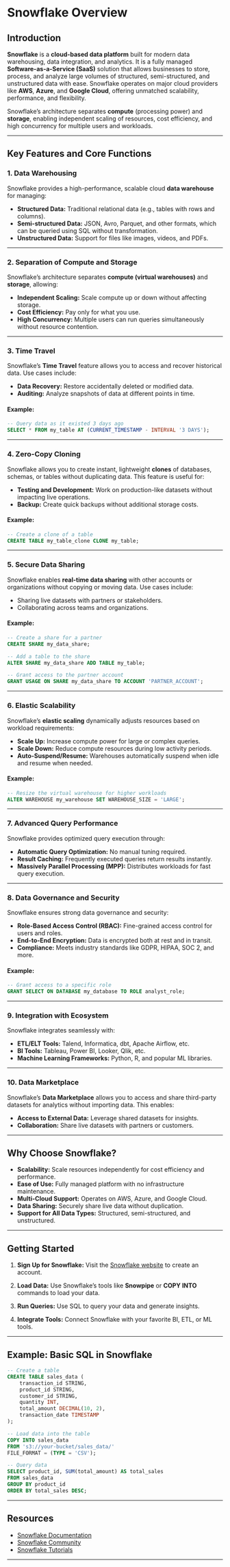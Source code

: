  

# **Snowflake Overview**

## **Introduction**
**Snowflake** is a **cloud-based data platform** built for modern data warehousing, data integration, and analytics. It is a fully managed **Software-as-a-Service (SaaS)** solution that allows businesses to store, process, and analyze large volumes of structured, semi-structured, and unstructured data with ease. Snowflake operates on major cloud providers like **AWS**, **Azure**, and **Google Cloud**, offering unmatched scalability, performance, and flexibility.

Snowflake’s architecture separates **compute** (processing power) and **storage**, enabling independent scaling of resources, cost efficiency, and high concurrency for multiple users and workloads.

---

## **Key Features and Core Functions**

### **1. Data Warehousing**
Snowflake provides a high-performance, scalable cloud **data warehouse** for managing:
- **Structured Data:** Traditional relational data (e.g., tables with rows and columns).
- **Semi-structured Data:** JSON, Avro, Parquet, and other formats, which can be queried using SQL without transformation.
- **Unstructured Data:** Support for files like images, videos, and PDFs.

---

### **2. Separation of Compute and Storage**
Snowflake’s architecture separates **compute (virtual warehouses)** and **storage**, allowing:
- **Independent Scaling:** Scale compute up or down without affecting storage.
- **Cost Efficiency:** Pay only for what you use.
- **High Concurrency:** Multiple users can run queries simultaneously without resource contention.

---

### **3. Time Travel**
Snowflake’s **Time Travel** feature allows you to access and recover historical data. Use cases include:
- **Data Recovery:** Restore accidentally deleted or modified data.
- **Auditing:** Analyze snapshots of data at different points in time.

#### Example:
```sql
-- Query data as it existed 3 days ago
SELECT * FROM my_table AT (CURRENT_TIMESTAMP - INTERVAL '3 DAYS');
```

---

### **4. Zero-Copy Cloning**
Snowflake allows you to create instant, lightweight **clones** of databases, schemas, or tables without duplicating data. This feature is useful for:
- **Testing and Development:** Work on production-like datasets without impacting live operations.
- **Backup:** Create quick backups without additional storage costs.

#### Example:
```sql
-- Create a clone of a table
CREATE TABLE my_table_clone CLONE my_table;
```

---

### **5. Secure Data Sharing**
Snowflake enables **real-time data sharing** with other accounts or organizations without copying or moving data. Use cases include:
- Sharing live datasets with partners or stakeholders.
- Collaborating across teams and organizations.

#### Example:
```sql
-- Create a share for a partner
CREATE SHARE my_data_share;

-- Add a table to the share
ALTER SHARE my_data_share ADD TABLE my_table;

-- Grant access to the partner account
GRANT USAGE ON SHARE my_data_share TO ACCOUNT 'PARTNER_ACCOUNT';
```

---

### **6. Elastic Scalability**
Snowflake’s **elastic scaling** dynamically adjusts resources based on workload requirements:
- **Scale Up:** Increase compute power for large or complex queries.
- **Scale Down:** Reduce compute resources during low activity periods.
- **Auto-Suspend/Resume:** Warehouses automatically suspend when idle and resume when needed.

#### Example:
```sql
-- Resize the virtual warehouse for higher workloads
ALTER WAREHOUSE my_warehouse SET WAREHOUSE_SIZE = 'LARGE';
```

---

### **7. Advanced Query Performance**
Snowflake provides optimized query execution through:
- **Automatic Query Optimization:** No manual tuning required.
- **Result Caching:** Frequently executed queries return results instantly.
- **Massively Parallel Processing (MPP):** Distributes workloads for fast query execution.

---

### **8. Data Governance and Security**
Snowflake ensures strong data governance and security:
- **Role-Based Access Control (RBAC):** Fine-grained access control for users and roles.
- **End-to-End Encryption:** Data is encrypted both at rest and in transit.
- **Compliance:** Meets industry standards like GDPR, HIPAA, SOC 2, and more.

#### Example:
```sql
-- Grant access to a specific role
GRANT SELECT ON DATABASE my_database TO ROLE analyst_role;
```

---

### **9. Integration with Ecosystem**
Snowflake integrates seamlessly with:
- **ETL/ELT Tools:** Talend, Informatica, dbt, Apache Airflow, etc.
- **BI Tools:** Tableau, Power BI, Looker, Qlik, etc.
- **Machine Learning Frameworks:** Python, R, and popular ML libraries.

---

### **10. Data Marketplace**
Snowflake’s **Data Marketplace** allows you to access and share third-party datasets for analytics without importing data. This enables:
- **Access to External Data:** Leverage shared datasets for insights.
- **Collaboration:** Share live datasets with partners or customers.

---

## **Why Choose Snowflake?**
- **Scalability:** Scale resources independently for cost efficiency and performance.
- **Ease of Use:** Fully managed platform with no infrastructure maintenance.
- **Multi-Cloud Support:** Operates on AWS, Azure, and Google Cloud.
- **Data Sharing:** Securely share live data without duplication.
- **Support for All Data Types:** Structured, semi-structured, and unstructured.

---

## **Getting Started**
1. **Sign Up for Snowflake:**
   Visit the [Snowflake website](https://www.snowflake.com/) to create an account.
   
2. **Load Data:**
   Use Snowflake’s tools like **Snowpipe** or **COPY INTO** commands to load your data.

3. **Run Queries:**
   Use SQL to query your data and generate insights.

4. **Integrate Tools:**
   Connect Snowflake with your favorite BI, ETL, or ML tools.

---

## **Example: Basic SQL in Snowflake**
```sql
-- Create a table
CREATE TABLE sales_data (
    transaction_id STRING,
    product_id STRING,
    customer_id STRING,
    quantity INT,
    total_amount DECIMAL(10, 2),
    transaction_date TIMESTAMP
);

-- Load data into the table
COPY INTO sales_data
FROM 's3://your-bucket/sales_data/'
FILE_FORMAT = (TYPE = 'CSV');

-- Query data
SELECT product_id, SUM(total_amount) AS total_sales
FROM sales_data
GROUP BY product_id
ORDER BY total_sales DESC;
```

---

## **Resources**
- [Snowflake Documentation](https://docs.snowflake.com/)
- [Snowflake Community](https://community.snowflake.com/)
- [Snowflake Tutorials](https://www.snowflake.com/resources/)

--- 
